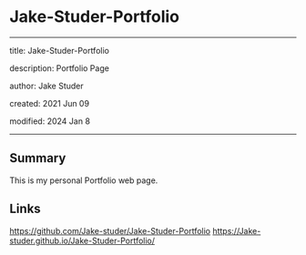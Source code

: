 # Jake-Studer-Portfolio

---

title: Jake-Studer-Portfolio

description: Portfolio Page

author: Jake Studer

created:  2021 Jun 09

modified: 2024 Jan 8

---

## Summary
This is my personal Portfolio web page.

## Links
https://github.com/Jake-studer/Jake-Studer-Portfolio
https://Jake-studer.github.io/Jake-Studer-Portfolio/
